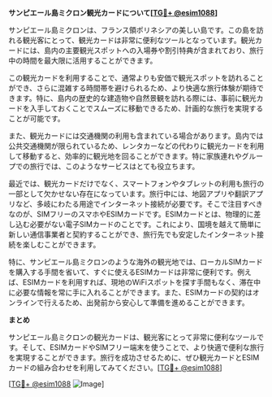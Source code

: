 **サンピエール島ミクロン観光カードについて[[TG💪+ @esim1088](https://t.me/s/esim1088)]**

サンピエール島ミクロンは、フランス領ポリネシアの美しい島です。この島を訪れる観光客にとって、観光カードは非常に便利なツールとなっています。観光カードには、島内の主要観光スポットへの入場券や割引特典が含まれており、旅行中の時間を最大限に活用することができます。

この観光カードを利用することで、通常よりも安価で観光スポットを訪れることができ、さらに混雑する時間帯を避けられるため、より快適な旅行体験が期待できます。特に、島内の歴史的な建造物や自然景観を訪れる際には、事前に観光カードを入手しておくことでスムーズに移動できるため、計画的な旅行を実現することが可能です。

また、観光カードには交通機関の利用も含まれている場合があります。島内では公共交通機関が限られているため、レンタカーなどの代わりに観光カードを利用して移動すると、効率的に観光地を回ることができます。特に家族連れやグループでの旅行では、このようなサービスはとても役立ちます。

最近では、観光カードだけでなく、スマートフォンやタブレットの利用も旅行の一部として欠かせない存在になっています。旅行中には、地図アプリや翻訳アプリなど、多岐にわたる用途でインターネット接続が必要です。そこで注目すべきなのが、SIMフリーのスマホやESIMカードです。ESIMカードとは、物理的に差し込む必要がない電子SIMカードのことです。これにより、国境を越えて簡単に新しい通信事業者と契約することができ、旅行先でも安定したインターネット接続を楽しむことができます。

特に、サンピエール島ミクロンのような海外の観光地では、ローカルSIMカードを購入する手間を省いて、すぐに使えるESIMカードは非常に便利です。例えば、ESIMカードを利用すれば、現地のWiFiスポットを探す手間もなく、滞在中に必要な情報を常に手に入れることができます。また、ESIMカードの契約はオンラインで行えるため、出発前から安心して準備を進めることができます。

**まとめ**

サンピエール島ミクロンの観光カードは、観光客にとって非常に便利なツールです。そして、ESIMカードやSIMフリー端末を使うことで、より快適で便利な旅行を実現することができます。旅行を成功させるために、ぜひ観光カードとESIMカードの組み合わせを利用してみてください。[[TG💪+ @esim1088](https://t.me/s/esim1088)]

[[TG💪+ @esim1088](https://t.me/s/esim1088) ![Image](https://i.postimg.cc/Y0z9fWf4/image.png)]